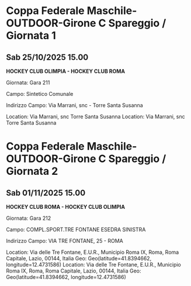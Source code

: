 

# Coppa Federale Maschile-OUTDOOR-Girone C Spareggio / Giornata 1

## Sab 25/10/2025 15.00

<strong>HOCKEY CLUB OLIMPIA - HOCKEY CLUB ROMA</strong>

Giornata: Gara 211

Campo: Sintetico Comunale 

Indirizzo Campo:  Via Marrani, snc - Torre Santa Susanna

Location:  Via Marrani, snc Torre Santa Susanna
Location:  Via Marrani, snc Torre Santa Susanna



# Coppa Federale Maschile-OUTDOOR-Girone C Spareggio / Giornata 2

## Sab 01/11/2025 15.00

<strong>HOCKEY CLUB ROMA - HOCKEY CLUB OLIMPIA</strong>

Giornata: Gara 212

Campo: COMPL.SPORT.TRE FONTANE ESEDRA SINISTRA 

Indirizzo Campo:  VIA TRE FONTANE, 25 - ROMA

Location: Via delle Tre Fontane, E.U.R., Municipio Roma IX, Roma, Roma Capitale, Lazio, 00144, Italia
Geo: Geo(latitude=41.8394662, longitude=12.4731586)
Location: Via delle Tre Fontane, E.U.R., Municipio Roma IX, Roma, Roma Capitale, Lazio, 00144, Italia
Geo: Geo(latitude=41.8394662, longitude=12.4731586)

